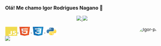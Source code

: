 ### Olá! Me chamo Igor Rodrigues Nagano 👋

<div align="center">
  <a href="https://github.com/IgorRoodrigues">
  <img height="190em" src="https://github-readme-stats.vercel.app/api?username=IgorRodrigues&show_icons=true&theme=merko&include_all_commits=true&count_private=true"/>
  <img height="190em" src="https://github-readme-stats.vercel.app/api/top-langs/?username=IgorRoodrigues&layout=compact&langs_count=2&theme=merko"/>
</div>
  
<div style="display: inline_block"><br>
  <img align="center" alt="Igor-Js" height="30" width="40" src="https://raw.githubusercontent.com/devicons/devicon/master/icons/javascript/javascript-plain.svg">
  <img align="center" alt="Igor-HTML" height="30" width="40" src="https://raw.githubusercontent.com/devicons/devicon/master/icons/html5/html5-original.svg">
  <img align="center" alt="Igor-CSS" height="30" width="40" src="https://raw.githubusercontent.com/devicons/devicon/master/icons/css3/css3-original.svg">
  <img align="center" alt="Igor-Python" height="30" width="40" src="https://raw.githubusercontent.com/devicons/devicon/master/icons/python/python-original.svg">
  <img align="right" alt="Igor-pic" height="170" style="border-radius:60px;" src="https://i.pinimg.com/originals/f8/27/e0/f827e06ad084ee279e4a2542a4cf48ff.jpg">
</div>
  
<div> 
  <a href="https://www.linkedin.com/in/igor-rodrigues-nagano-b4aa67225" 
target="_blank"><img src="https://img.shields.io/badge/-LinkedIn-%230077B5?style=for-the-badge&logo=linkedin&logoColor=white" target="_blank"></a> 
</div>

